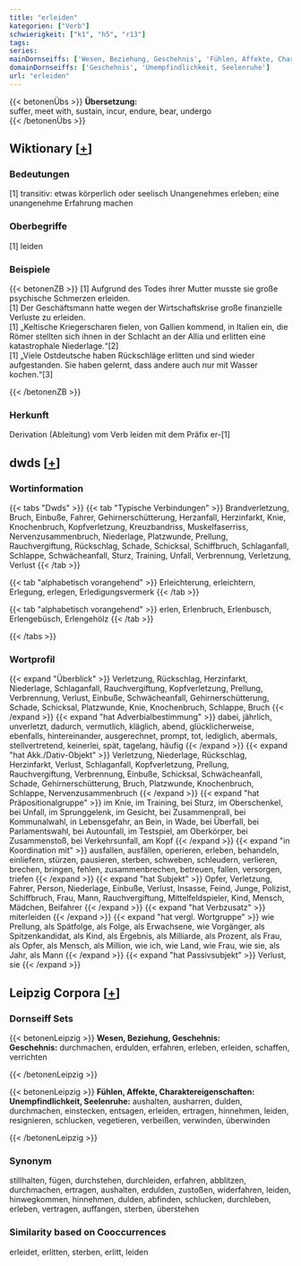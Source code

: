 ```yaml
---
title: "erleiden"
kategorien: ["Verb"]
schwierigkeit: ["k1", "h5", "r13"]
tags:
series:
mainDornseiffs: ['Wesen, Beziehung, Geschehnis', 'Fühlen, Affekte, Charaktereigenschaften']
domainDornseiffs: ['Geschehnis', 'Unempfindlichkeit, Seelenruhe']
url: "erleiden"
---
```


{{< betonenÜbs >}}
**Übersetzung:**  
suffer, meet with, sustain, incur, endure, bear, undergo  
{{< /betonenÜbs >}}

## Wiktionary [[+](https://de.wiktionary.org/wiki/erleiden)]

### Bedeutungen
[1] transitiv: etwas körperlich oder seelisch Unangenehmes erleben; eine unangenehme Erfahrung machen  

### Oberbegriffe
[1] leiden  

### Beispiele
{{< betonenZB >}}
[1] Aufgrund des Todes ihrer Mutter musste sie große psychische Schmerzen erleiden.  
[1] Der Geschäftsmann hatte wegen der Wirtschaftskrise große finanzielle Verluste zu erleiden.  
[1] „Keltische Kriegerscharen fielen, von Gallien kommend, in Italien ein, die Römer stellten sich ihnen in der Schlacht an der Allia und erlitten eine katastrophale Niederlage.“[2]  
[1] „Viele Ostdeutsche haben Rückschläge erlitten und sind wieder aufgestanden. Sie haben gelernt, dass andere auch nur mit Wasser kochen.“[3]  

{{< /betonenZB >}}
### Herkunft
Derivation (Ableitung) vom Verb leiden mit dem Präfix er-[1]  



## dwds [[+](https://www.dwds.de/wb/erleiden)]

### Wortinformation
{{< tabs "Dwds" >}}
{{< tab "Typische Verbindungen" >}}
Brandverletzung, Bruch, Einbuße, Fahrer, Gehirnerschütterung, Herzanfall, Herzinfarkt, Knie, Knochenbruch, Kopfverletzung, Kreuzbandriss, Muskelfaserriss, Nervenzusammenbruch, Niederlage, Platzwunde, Prellung, Rauchvergiftung, Rückschlag, Schade, Schicksal, Schiffbruch, Schlaganfall, Schlappe, Schwächeanfall, Sturz, Training, Unfall, Verbrennung, Verletzung, Verlust
{{< /tab >}}

{{< tab "alphabetisch vorangehend" >}}
Erleichterung, erleichtern, Erlegung, erlegen, Erledigungsvermerk
{{< /tab >}}

{{< tab "alphabetisch vorangehend" >}}
erlen, Erlenbruch, Erlenbusch, Erlengebüsch, Erlengehölz
{{< /tab >}}

{{< /tabs >}}

### Wortprofil
{{< expand "Überblick" >}} Verletzung, Rückschlag, Herzinfarkt, Niederlage, Schlaganfall, Rauchvergiftung, Kopfverletzung, Prellung, Verbrennung, Verlust, Einbuße, Schwächeanfall, Gehirnerschütterung, Schade, Schicksal, Platzwunde, Knie, Knochenbruch, Schlappe, Bruch {{< /expand >}}
{{< expand "hat Adverbialbestimmung" >}} dabei, jährlich, unverletzt, dadurch, vermutlich, kläglich, abend, glücklicherweise, ebenfalls, hintereinander, ausgerechnet, prompt, tot, lediglich, abermals, stellvertretend, keinerlei, spät, tagelang, häufig {{< /expand >}}
{{< expand "hat Akk./Dativ-Objekt" >}} Verletzung, Niederlage, Rückschlag, Herzinfarkt, Verlust, Schlaganfall, Kopfverletzung, Prellung, Rauchvergiftung, Verbrennung, Einbuße, Schicksal, Schwächeanfall, Schade, Gehirnerschütterung, Bruch, Platzwunde, Knochenbruch, Schlappe, Nervenzusammenbruch {{< /expand >}}
{{< expand "hat Präpositionalgruppe" >}} im Knie, im Training, bei Sturz, im Oberschenkel, bei Unfall, im Sprunggelenk, im Gesicht, bei Zusammenprall, bei Kommunalwahl, in Lebensgefahr, an Bein, in Wade, bei Überfall, bei Parlamentswahl, bei Autounfall, im Testspiel, am Oberkörper, bei Zusammenstoß, bei Verkehrsunfall, am Kopf {{< /expand >}}
{{< expand "in Koordination mit" >}} ausfallen, ausfällen, operieren, erleben, behandeln, einliefern, stürzen, pausieren, sterben, schweben, schleudern, verlieren, brechen, bringen, fehlen, zusammenbrechen, betreuen, fallen, versorgen, triefen {{< /expand >}}
{{< expand "hat Subjekt" >}} Opfer, Verletzung, Fahrer, Person, Niederlage, Einbuße, Verlust, Insasse, Feind, Junge, Polizist, Schiffbruch, Frau, Mann, Rauchvergiftung, Mittelfeldspieler, Kind, Mensch, Mädchen, Beifahrer {{< /expand >}}
{{< expand "hat Verbzusatz" >}} miterleiden {{< /expand >}}
{{< expand "hat vergl. Wortgruppe" >}} wie Prellung, als Spätfolge, als Folge, als Erwachsene, wie Vorgänger, als Spitzenkandidat, als Kind, als Ergebnis, als Milliarde, als Prozent, als Frau, als Opfer, als Mensch, als Million, wie ich, wie Land, wie Frau, wie sie, als Jahr, als Mann {{< /expand >}}
{{< expand "hat Passivsubjekt" >}} Verlust, sie {{< /expand >}}

## Leipzig Corpora [[+](https://corpora.uni-leipzig.de/en/res?word=erleiden&corpusId=deu_newscrawl-public_2018)]

### Dornseiff Sets
{{< betonenLeipzig >}}
**Wesen, Beziehung, Geschehnis:**  
**Geschehnis:** durchmachen, erdulden, erfahren, erleben, erleiden, schaffen, verrichten  

{{< /betonenLeipzig >}}


{{< betonenLeipzig >}}
**Fühlen, Affekte, Charaktereigenschaften:**  
**Unempfindlichkeit, Seelenruhe:** aushalten, ausharren, dulden, durchmachen, einstecken, entsagen, erleiden, ertragen, hinnehmen, leiden, resignieren, schlucken, vegetieren, verbeißen, verwinden, überwinden  

{{< /betonenLeipzig >}}

### Synonym
stillhalten, fügen, durchstehen, durchleiden, erfahren, abblitzen, durchmachen, ertragen, aushalten, erdulden, zustoßen, widerfahren, leiden, hinwegkommen, hinnehmen, dulden, abfinden, schlucken, durchleben, erleben, vertragen, auffangen, sterben, überstehen


### Similarity based on Cooccurrences
erleidet, erlitten, sterben, erlitt, leiden


